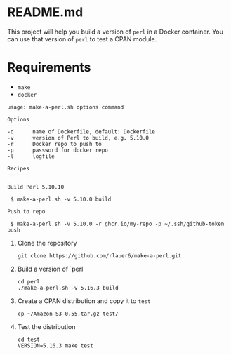 # README.md

This project will help you build a version of `perl` in a Docker
container. You can use that version of `perl` to test a CPAN module.

# Requirements

* `make`
* `docker`

```
usage: make-a-perl.sh options command

Options
-------
-d      name of Dockerfile, default: Dockerfile
-v      version of Perl to build, e.g. 5.10.0
-r      Docker repo to push to
-p      password for docker repo
-l      logfile

Recipes
-------

Build Perl 5.10.10

 $ make-a-perl.sh -v 5.10.0 build

Push to repo

 $ make-a-perl.sh -v 5.10.0 -r ghcr.io/my-repo -p ~/.ssh/github-token push
```

1. Clone the repository

   ```
   git clone https://github.com/rlauer6/make-a-perl.git
   ```
1. Build a version of `perl

   ```
   cd perl
   ./make-a-perl.sh -v 5.16.3 build
   ```
1. Create a CPAN distribution and copy it to `test`

   ```
   cp ~/Amazon-S3-0.55.tar.gz test/
   ```
1. Test the distribution

   ```
   cd test
   VERSION=5.16.3 make test
   ```
